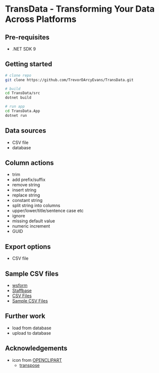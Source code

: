 # TransData - Transforming Your Data Across Platforms


## Pre-requisites
*   .NET SDK 9


## Getting started
```bash
# clone repo
git clone https://github.com/TrevorDArcyEvans/TransData.git

# build
cd TransData/src
dotnet build

# run app
cd TransData.App
dotnet run
```

## Data sources
* CSV file
* database


## Column actions
* trim
* add prefix/suffix
* remove string
* insert string
* replace string
* constant string
* split string into columns
* upper/lower/title/sentence case etc
* ignore
* missing default value
* numeric increment
* GUID


## Export options
* CSV file


## Sample CSV files
* [wsform](https://wsform.com/knowledgebase/sample-csv-files/)
* [Staffbase](https://support.staffbase.com/hc/en-us/articles/360007108391-CSV-File-Examples)
* [CSV Files](https://people.sc.fsu.edu/~jburkardt/data/csv/csv.html)
* [Sample CSV Files](https://github.com/datablist/sample-csv-files)


## Further work
* load from database
* upload to database


## Acknowledgements
* icon from [OPENCLIPART](https://openclipart.org/)
  * [transpose](https://openclipart.org/detail/305559/transpose-pivottable-rotate-statistics)

